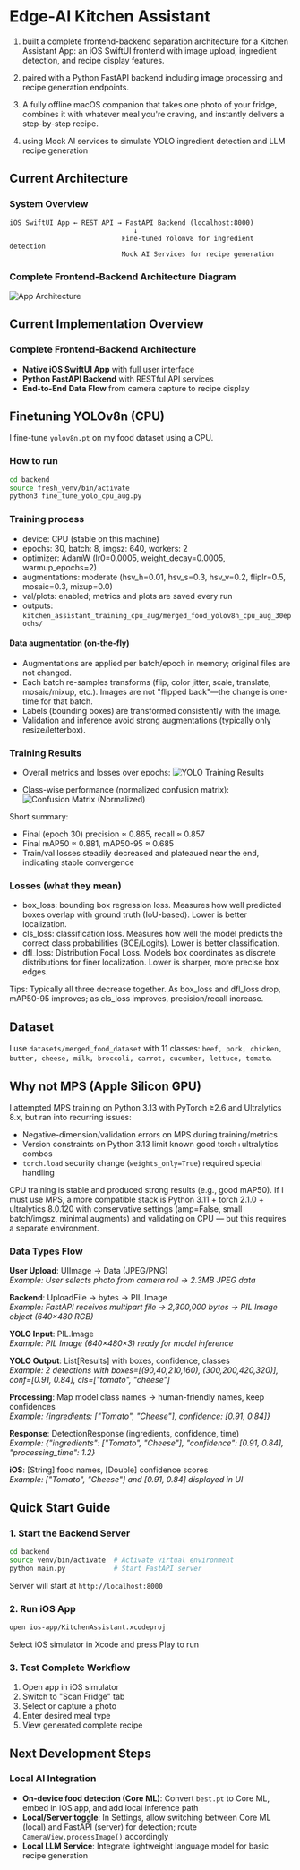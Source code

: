 # Edge-AI Kitchen Assistant

1. built a complete frontend-backend separation architecture for a Kitchen Assistant App: an iOS SwiftUI frontend with image upload, ingredient detection, and recipe display features.

2. paired with a Python FastAPI backend including image processing and recipe generation endpoints. 

3. A fully offline macOS companion that takes one photo of your fridge, combines it with whatever meal you're craving, and instantly delivers a step-by-step recipe.

4. using Mock AI services to simulate YOLO ingredient detection and LLM recipe generation


## Current Architecture

### System Overview
```
iOS SwiftUI App ← REST API → FastAPI Backend (localhost:8000)
                               ↓
                            Fine-tuned Yolonv8 for ingredient detection
                            Mock AI Services for recipe generation
```

### Complete Frontend-Backend Architecture Diagram
![App Architecture](image.png)

## Current Implementation Overview

### Complete Frontend-Backend Architecture
- **Native iOS SwiftUI App** with full user interface
- **Python FastAPI Backend** with RESTful API services  
- **End-to-End Data Flow** from camera capture to recipe display


## Finetuning YOLOv8n (CPU)
I fine-tune `yolov8n.pt` on my food dataset using a CPU.

### How to run
```bash
cd backend
source fresh_venv/bin/activate
python3 fine_tune_yolo_cpu_aug.py
```

### Training process
- device: CPU (stable on this machine)
- epochs: 30, batch: 8, imgsz: 640, workers: 2
- optimizer: AdamW (lr0=0.0005, weight_decay=0.0005, warmup_epochs=2)
- augmentations: moderate (hsv_h=0.01, hsv_s=0.3, hsv_v=0.2, fliplr=0.5, mosaic=0.3, mixup=0.0)
- val/plots: enabled; metrics and plots are saved every run
- outputs: `kitchen_assistant_training_cpu_aug/merged_food_yolov8n_cpu_aug_30epochs/`

#### Data augmentation (on-the-fly)
- Augmentations are applied per batch/epoch in memory; original files are not changed.
- Each batch re-samples transforms (flip, color jitter, scale, translate, mosaic/mixup, etc.). Images are not "flipped back"—the change is one-time for that batch.
- Labels (bounding boxes) are transformed consistently with the image.
- Validation and inference avoid strong augmentations (typically only resize/letterbox).

### Training Results
- Overall metrics and losses over epochs:
![YOLO Training Results](backend/kitchen_assistant_training_cpu_aug/merged_food_yolov8n_cpu_aug_30epochs/results.png)

- Class-wise performance (normalized confusion matrix):
![Confusion Matrix (Normalized)](backend/kitchen_assistant_training_cpu_aug/merged_food_yolov8n_cpu_aug_30epochs/confusion_matrix_normalized.png)

Short summary:
- Final (epoch 30) precision ≈ 0.865, recall ≈ 0.857
- Final mAP50 ≈ 0.881, mAP50-95 ≈ 0.685
- Train/val losses steadily decreased and plateaued near the end, indicating stable convergence


### Losses (what they mean)
- box_loss: bounding box regression loss. Measures how well predicted boxes overlap with ground truth (IoU-based). Lower is better localization.
- cls_loss: classification loss. Measures how well the model predicts the correct class probabilities (BCE/Logits). Lower is better classification.
- dfl_loss: Distribution Focal Loss. Models box coordinates as discrete distributions for finer localization. Lower is sharper, more precise box edges.

Tips: Typically all three decrease together. As box_loss and dfl_loss drop, mAP50-95 improves; as cls_loss improves, precision/recall increase.


## Dataset
I use `datasets/merged_food_dataset` with 11 classes: 
`beef, pork, chicken, butter, cheese, milk, broccoli, carrot, cucumber, lettuce, tomato`.


## Why not MPS (Apple Silicon GPU)
I attempted MPS training on Python 3.13 with PyTorch ≥2.6 and Ultralytics 8.x, but ran into recurring issues:
- Negative-dimension/validation errors on MPS during training/metrics
- Version constraints on Python 3.13 limit known good torch+ultralytics combos
- `torch.load` security change (`weights_only=True`) required special handling

CPU training is stable and produced strong results (e.g., good mAP50). If I must use MPS, a more compatible stack is Python 3.11 + torch 2.1.0 + ultralytics 8.0.120 with conservative settings (amp=False, small batch/imgsz, minimal augments) and validating on CPU — but this requires a separate environment.



### Data Types Flow
**User Upload**: UIImage → Data (JPEG/PNG)  
*Example: User selects photo from camera roll → 2.3MB JPEG data*

**Backend**: UploadFile → bytes → PIL.Image  
*Example: FastAPI receives multipart file → 2,300,000 bytes → PIL Image object (640×480 RGB)*

**YOLO Input**: PIL.Image  
*Example: PIL Image (640×480×3) ready for model inference*

**YOLO Output**: List[Results] with boxes, confidence, classes  
*Example: 2 detections with boxes=[(90,40,210,160), (300,200,420,320)], conf=[0.91, 0.84], cls=["tomato", "cheese"]*

**Processing**: Map model class names → human-friendly names, keep confidences  
*Example: {ingredients: ["Tomato", "Cheese"], confidence: [0.91, 0.84]}*

**Response**: DetectionResponse (ingredients, confidence, time)  
*Example: {"ingredients": ["Tomato", "Cheese"], "confidence": [0.91, 0.84], "processing_time": 1.2}*

**iOS**: [String] food names, [Double] confidence scores  
*Example: ["Tomato", "Cheese"] and [0.91, 0.84] displayed in UI*

## Quick Start Guide

### 1. Start the Backend Server
```bash
cd backend
source venv/bin/activate  # Activate virtual environment
python main.py            # Start FastAPI server
```
Server will start at `http://localhost:8000`



### 2. Run iOS App
```bash
open ios-app/KitchenAssistant.xcodeproj
```
Select iOS simulator in Xcode and press Play to run

### 3. Test Complete Workflow
1. Open app in iOS simulator
2. Switch to "Scan Fridge" tab
3. Select or capture a photo
4. Enter desired meal type
5. View generated complete recipe




## Next Development Steps

### Local AI Integration
- **On-device food detection (Core ML)**: Convert `best.pt` to Core ML, embed in iOS app, and add local inference path
- **Local/Server toggle**: In Settings, allow switching between Core ML (local) and FastAPI (server) for detection; route `CameraView.processImage()` accordingly
- **Local LLM Service**: Integrate lightweight language model for basic recipe generation